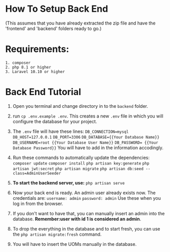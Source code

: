 # How To Setup Back End 
(This assumes that you have already extracted the zip file and have the 'frontend' and 'backend' folders ready to go.)

# Requirements:
    1. composer
    2. php 8.1 or higher
    3. Laravel 10.10 or higher
    
# Back End Tutorial 

1. Open you terminal and change directory in to the `backend` folder.  
2. run `cp .env.example .env`. This creates a new `.env` file in which you will configure the database for your project. 
3.  The `.env` file will have these lines: 
    `DB_CONNECTION=mysql`
    `DB_HOST=127.0.0.1`
    `DB_PORT=3306`
    `DB_DATABASE={{Your Database Name}}`
    `DB_USERNAME=root {{Your Database User Name}}`
    `DB_PASSWORD= {{Your Database Password}}`
You will have to add in the information accodingly. 

4. Run these commands to automatically update the dependencies:
`composer update`
`composer install`
`php artisan key:generate`
`php artisan jwt:secret`
`php artisan migrate`
`php artisan db:seed --class=AdminUserSeeder`

5. **To start the backend server, use:** `php artisan serve` 

6. Now your back end is ready. An admin user already exists now. The credentials are:
    `username: admin`
    `password: admin`
    Use these when you log in from the browser.

7. If you don't want to have that, you can manually insert an admin into the database. **Remember:user with id 1 is considered an admin**. 
8. To drop the everything in the database and to start fresh, you can use the `php artisan migrate:fresh` command.
9. You will have to insert the UOMs manually in the database.  

